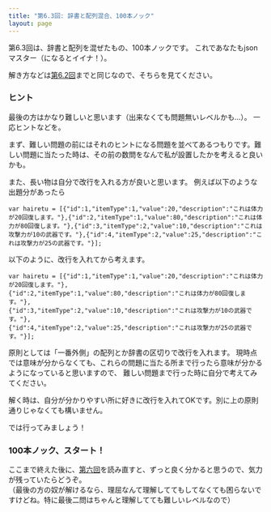```yaml
---
title: "第6.3回: 辞書と配列混合、100本ノック"
layout: page
---
```


<link rel="stylesheet" href="https://cdnjs.cloudflare.com/ajax/libs/codemirror/5.35.0/codemirror.css" />
<script src="https://cdnjs.cloudflare.com/ajax/libs/codemirror/5.35.0/codemirror.js"></script>
<script src="https://cdnjs.cloudflare.com/ajax/libs/codemirror/5.35.0/mode/javascript/javascript.js"></script>
<style>
    .CodeMirror { height: auto; border: 1px solid #ddd; }
    .console { border: 1px solid #333; color: rgb(48, 68, 216); padding: 0px 5px 0px 5px; }

    .answer {color: red;  }
    .hideanswer { display: none; }
    .result {font-size: large;}
    .wrong {color: red;  }
    .correct {color: rgb(0, 89, 255);  }



    .column{
        padding: 0.5em 1em;
        margin: 2em 0;
        color: #5d627b;
        background: white;
        border-top: solid 5px #5d627b;
        box-shadow: 0 3px 5px rgba(0, 0, 0, 0.22);
    }    
</style>
<link rel="stylesheet" href="https://rawgit.com/karino2/js-introduction/master/scripts/smoke.css" />
<script src="https://rawgit.com/karino2/js-introduction/master/scripts/smoke.min.js"></script>                    
<script src="https://neil.fraser.name/software/JS-Interpreter/acorn_interpreter.js"></script>

<script type="text/javascript" src="https://rawgit.com/karino2/js-introduction/master/scripts/env.js"></script>



<script>
var questions = [];



document.body.onload = function() {
  initInterpreter();

  setupAllQuestionsWithScnario(questions);
}
</script>

第6.3回は、辞書と配列を混ぜたもの、100本ノックです。
これであなたもjsonマスター（になるとイイナ！）。

解き方などは[第6.2回](ch06_2.md)までと同じなので、そちらを見てください。

### ヒント

最後の方はかなり難しいと思います（出来なくても問題無いレベルかも…）。
一応ヒントなどを。

まず、難しい問題の前にはそれのヒントになる問題を並べてあるつもりです。難しい問題に当たった時は、その前の数問をなんで私が設置したかを考えると良いかも。

また、長い物は自分で改行を入れる方が良いと思います。
例えば以下のような出題分があったら

```
var hairetu = [{"id":1,"itemType":1,"value":20,"description":"これは体力が20回復します。"},{"id":2,"itemType":1,"value":80,"description":"これは体力が80回復します。"},{"id":3,"itemType":2,"value":10,"description":"これは攻撃力が10の武器です。"},{"id":4,"itemType":2,"value":25,"description":"これは攻撃力が25の武器です。"}];
```

以下のように、改行を入れてから考えます。

```
var hairetu = [{"id":1,"itemType":1,"value":20,"description":"これは体力が20回復します。"},
{"id":2,"itemType":1,"value":80,"description":"これは体力が80回復します。"},
{"id":3,"itemType":2,"value":10,"description":"これは攻撃力が10の武器です。"},
{"id":4,"itemType":2,"value":25,"description":"これは攻撃力が25の武器です。"}];
```

原則としては「一番外側」の配列とか辞書の区切りで改行を入れます。
現時点では意味が分からなくても、これらの問題に当たる所まで行ったら意味が分かるようになっていると思いますので、
難しい問題まで行った時に自分で考えてみてください。

解く時は、自分が分かりやすい所に好きに改行を入れてOKです。別に上の原則通りじゃなくても構いません。

では行ってみましょう！


### 100本ノック、スタート！


<div id="autoQuestions">

</div>

<script>

function aq(expect) { arrayAutoGeneration(expect, questions); }
function ae(arr, exp, result) { arrayElemAutoGeneration(arr, exp, result, questions); }
function as(array, refexpr, oldval, newval) { arrayElemSubAutoGeneration(array, refexpr, oldval, newval, questions); }

function dq(expect) { dictAutoGeneration(expect, questions); }
function de(dict, exp, result) { dictElemAutoGeneration(dict, exp, result, questions); }
function ds(dict, refexpr, oldval, newval) { dictElemSubAutoGeneration(dict, refexpr, oldval, newval, questions); }


dq({ "るーしー": 15014,"ダニエル": 12518 });
aq(["あじゃ", "るーしー", "ダニエル"]);
aq(["むぇーーー", "コケー", "ダネーー"]);
ae(["むぇーーー", "コケー", "ダネーー"], "hairetu[1]", "コケー");
dq({"犬": "わんわん", "猫":"にゃーん", "おっさん": "にゃーん", "あじゃ": "むえぇーー"})
aq(["こちんこちん", "ぬっくぬく", "しゅるしゅる"]);
dq({ "雲鯖": "あじゃ","jp鯖": "にぎゃーら" });
dq({ "トロツキ": 56125, "あじゃ": 38726, "ののくぼ": 7442});
dq({ "雲鯖": ["あじゃ", "るーしー", "ダニエル"],"jp鯖": "にぎゃーら" });
dq({"あじゃ": ["むぇーー", "コケー"], "るーしー": "しゅるしゅるする"});
aq(["むぇーー", "コケー", "ダネーー"]);
dq({"ダニエル": "ダネーー", "あじゃ": "むえぇーー"});
dq({"ダニエル": "ダネーー", "あじゃ": ["むぇーー", "コケー"]});
aq(["こちんこちん", "ぬっくぬく", "しゅるしゅるする"]);
dq({"あじゃ": "むえぇーー", "るーしー": "しゅるしゅるする"});
dq({"あじゃ": "むえぇーー", "るーしー": ["こちんこちん", "ぬっくぬく", "しゅるしゅるする"]});
dq({"あじゃ": ["むぇーー", "コケー"], "るーしー": "しゅるしゅるする"});
dq({"あじゃ": ["むぇーー", "コケー"], "るーしー": ["こちんこちん", "ぬっくぬく", "しゅるしゅるする"]});
de({"ダニエル": "ダネーー", "あじゃ": "むえぇーー"}, `jisyo["ダニエル"]`, "ダネーー");
de({"ダニエル": "ダネーー", "あじゃ": "むえぇーー"}, `jisyo["あじゃ"]`, "むえぇーー");
de({"ダニエル": "ダネーー", "あじゃ": ["むぇーー", "コケー"]}, `jisyo["あじゃ"]`, ["むぇーー", "コケー"]);
ae(["むぇーー", "コケー"], `hairetu[1]`, "コケー");
ae(["むぇーー", "コケー"], `hairetu[0]`, "むぇーー");
de({"ダニエル": "ダネーー", "あじゃ": ["むぇーー", "コケー"]}, `jisyo["あじゃ"][0]`, "むぇーー");
ds({"ダニエル": "ダネーー", "あじゃ": ["むぇーー", "コケー"]}, `jisyo["あじゃ"][0]`, "むぇーー", "いくよ！いくよ！");
de({"ダニエル": "ダネーー", "あじゃ": ["むぇーー", "コケー"]}, `jisyo["あじゃ"][1]`, "コケー");
de({"あじゃ": ["むぇーー", "コケー"], "るーしー": ["こちんこちん", "ぬっくぬく", "しゅるしゅるする"]}, `jisyo["るーしー"][1]`, "ぬっくぬく");
de({"あじゃ": ["むぇーー", "コケー"], "るーしー": ["こちんこちん", "ぬっくぬく", "しゅるしゅるする"]}, `jisyo["あじゃ"][1]`, "コケー");
de({"あじゃ": ["むぇーー", "コケー"], "るーしー": ["こちんこちん", "ぬっくぬく", "しゅるしゅるする"]}, `jisyo["るーしー"][2]`, "しゅるしゅるする");
de({"あじゃ": ["むぇーー", "コケー"], "るーしー": ["こちんこちん", "ぬっくぬく", "しゅるしゅるする"]}, `jisyo["るーしー"][2]`, "しゅるしゅるする");
de({"あじゃ": ["むぇーー", "コケー"], "るーしー": ["こちんこちん", "ぬっくぬく", "しゅるしゅるする"]}, `jisyo["あじゃ"][0]`, "むぇーー");
de({"あじゃ": ["むぇーー", "コケー"], "るーしー": ["こちんこちん", "ぬっくぬく", "こーしー", "しゅるしゅるする"]}, `jisyo["るーしー"][2]`, "こーしー");
ds({"あじゃ": ["むぇーー", "コケー"], "るーしー": ["こちんこちん", "ぬっくぬく", "こーしー", "しゅるしゅるする"]}, `jisyo["るーしー"][2]`, "こーしー", "麦茶");
ds({"あじゃ": ["むぇーー", "コケー"], "るーしー": ["こちんこちん", "ぬっくぬく", "こーしー", "しゅるしゅるする"]}, `jisyo["あじゃ"][1]`, "コケー", "にゃーん");

dq({"無職": ["えいら", "たかし", "karino2012"], "労働者":["にゃご", "みぞし"]});
de({"無職": ["えいら", "たかし", "karino2012"], "労働者":["にゃご", "みぞし"]}, `jisyo["無職"]`, ["えいら", "たかし", "karino2012"]);
ae(["えいら", "たかし", "karino2012"], `hairetu[2]`, "karino2012");
de({"無職": ["えいら", "たかし", "karino2012"], "労働者":["にゃご", "みぞし"]}, `jisyo["無職"][2]`, "karino2012");
de({"無職": ["えいら", "たかし", "karino2012"], "労働者":["にゃご", "みぞし"]}, `jisyo["無職"][0]`, "えいら");
de({"無職": ["えいら", "たかし", "karino2012"], "労働者":["にゃご", "みぞし"]}, `jisyo["労働者"][0]`, "にゃご");
ds({"無職": ["えいら", "たかし", "karino2012"], "労働者":["にゃご", "みぞし"]}, `jisyo["労働者"][0]`, "にゃご", "じゃがしま");
ds({"無職": ["えいら", "たかし", "karino2012"], "労働者":["にゃご", "みぞし"]}, `jisyo["無職"][1]`, "たかし", "キムラ");

dq({ "雲鯖": ["あじゃ", "るーしー", "ダニエル"],"jp鯖": "にぎゃーら" });
dq({ "雲鯖": {"無職": ["えいら", "たかし", "karino2012"], "労働者":["にゃご", "みぞし"]},"jp鯖": "にぎゃーら" });
de({ "雲鯖": {"無職": ["えいら", "たかし", "karino2012"], "労働者":["にゃご", "みぞし"]},"jp鯖": "にぎゃーら" }, `jisyo["jp鯖"]`, "にぎゃーら");
de({ "雲鯖": {"無職": ["えいら", "たかし", "karino2012"], "労働者":["にゃご", "みぞし"]},"jp鯖": "にぎゃーら" }, `jisyo["雲鯖"]`,  {"無職": ["えいら", "たかし", "karino2012"], "労働者":["にゃご", "みぞし"]});
de({"無職": ["えいら", "たかし", "karino2012"], "労働者":["にゃご", "みぞし"]}, `jisyo["無職"]`,  ["えいら", "たかし", "karino2012"]);
de({ "雲鯖": {"無職": ["えいら", "たかし", "karino2012"], "労働者":["にゃご", "みぞし"]},"jp鯖": "にぎゃーら" }, `jisyo["雲鯖"]["無職"]`,  ["えいら", "たかし", "karino2012"]);
ae(["えいら", "たかし", "karino2012"], `hairetu[1]`, "たかし");
ae(["えいら", "たかし", "karino2012"], `hairetu[2]`, "karino2012");
de({ "雲鯖": {"無職": ["えいら", "たかし", "karino2012"], "労働者":["にゃご", "みぞし"]},"jp鯖": "にぎゃーら" }, `jisyo["雲鯖"]["無職"][2]`,  "karino2012");
de({ "雲鯖": {"無職": ["えいら", "たかし", "karino2012"], "労働者":["にゃご", "みぞし"]},"jp鯖": "にぎゃーら" }, `jisyo["雲鯖"]["無職"][0]`,  "えいら");
de({ "雲鯖": {"無職": ["えいら", "たかし", "karino2012"], "労働者":["にゃご", "みぞし"]},"jp鯖": "にぎゃーら" }, `jisyo["雲鯖"]["労働者"][0]`,  "にゃご");

ae(["みぞし", "にゃご"], `hairetu[1]`, "にゃご");
as(["みぞし", "にゃご"], `hairetu[1]`, "にゃご", "キムラ");
ds({ "雲鯖": {"無職": ["えいら", "たかし", "karino2012"], "労働者":["にゃご", "みぞし"]},"jp鯖": "にぎゃーら" }, `jisyo["雲鯖"]["労働者"][0]`,  "にゃご", "キムラ");
ds({ "雲鯖": {"無職": ["えいら", "たかし", "karino2012"], "労働者":["にゃご", "みぞし"]},"jp鯖": "にぎゃーら" }, `jisyo["雲鯖"]["労働者"][1]`,  "みぞし", "キムラ");
ds({ "雲鯖": {"無職": ["えいら", "たかし", "karino2012"], "労働者":["にゃご", "みぞし"]},"jp鯖": "にぎゃーら" }, `jisyo["雲鯖"]["無職"][1]`,  "たかし", "あかさ");


de({id:3, itemType: 2, value: 10, description: "これは攻撃力が10の武器です。"}, `jisyo.id`, 3);
ae([
{id:1, itemType: 1, value: 20, description: "これは体力が20回復します。"},
{id:3, itemType: 2, value: 10, description: "これは攻撃力が10の武器です。"},
], `hairetu[1]`, {id:3, itemType: 2, value: 10, description: "これは攻撃力が10の武器です。"});

ae([
{id:1, itemType: 1, value: 20, description: "これは体力が20回復します。"},
{id:3, itemType: 2, value: 10, description: "これは攻撃力が10の武器です。"}
], `hairetu[1].id`, 3);

de({id:3, itemType: 2, value: 10, description: "これは攻撃力が10の武器です。"}, `jisyo.description`, "これは攻撃力が10の武器です。");

ae([
{id:1, itemType: 1, value: 20, description: "これは体力が20回復します。"},
{id:2, itemType: 1, value: 80, description: "これは体力が80回復します。"},
{id:3, itemType: 2, value: 10, description: "これは攻撃力が10の武器です。"},
{id:4, itemType: 2, value: 25, description: "これは攻撃力が25の武器です。"},
], `hairetu[3].description`, "これは攻撃力が25の武器です。");

ae([
{id:1, itemType: 1, value: 20, description: "これは体力が20回復します。"},
{id:3, itemType: 2, value: 10, description: "これは攻撃力が10の武器です。"}
], `hairetu[0].description`, "これは体力が20回復します。");

ae([
{id:1, itemType: 1, value: 20, description: "これは体力が20回復します。"},
{id:3, itemType: 2, value: 10, description: "これは攻撃力が10の武器です。"}
], `hairetu[0].value`, 20);

ae([
{id:1, itemType: 1, value: 20, description: "これは体力が20回復します。"},
{id:3, itemType: 2, value: 10, description: "これは攻撃力が10の武器です。"}
], `hairetu[1].description`, "これは攻撃力が10の武器です。");


as([
{id:1, itemType: 1, value: 20, description: "これは体力が20回復します。"},
{id:3, itemType: 2, value: 10, description: "これは攻撃力が10の武器です。"}
], `hairetu[1].description`, "これは攻撃力が10の武器です。", "むぇーー");

as([
{id:1, itemType: 1, value: 20, description: "これは体力が20回復します。"},
{id:3, itemType: 2, value: 10, description: "これは攻撃力が10の武器です。"}
], `hairetu[0].value`, 20, 9999);


dq({name:"あじゃ", nakigoe:"むぇーー"});
aq(["あじゃ", "るーしー", "ダニエル"]);
aq([{name:"あじゃ", nakigoe:"むぇーー"}, "るーしー", "ダニエル"]);
dq({ "雲鯖": [{name:"あじゃ", nakigoe:"むぇーー"}, "るーしー", "ダニエル"],"jp鯖": "にぎゃーら" });
de({ "雲鯖": [{name:"あじゃ", nakigoe:"むぇーー"}, "るーしー", "ダニエル"],"jp鯖": "にぎゃーら" }, `jisyo["雲鯖"][1]`, "るーしー");
de({ "雲鯖": [{name:"あじゃ", nakigoe:"むぇーー"}, "るーしー", "ダニエル"],"jp鯖": "にぎゃーら" }, `jisyo["jp鯖"]`, "にぎゃーら");
de({ "雲鯖": [{name:"あじゃ", nakigoe:"むぇーー"}, "るーしー", "ダニエル"],"jp鯖": "にぎゃーら" }, `jisyo["雲鯖"][0].nakigoe`, "むぇーー");
de({ "雲鯖": [{name:"あじゃ", nakigoe:"むぇーー"}, "るーしー", "ダニエル"],"jp鯖": "にぎゃーら" }, `jisyo["雲鯖"][0].name`, "あじゃ");





</script>


ここまで終えた後に、[第六回](ch06.md)を読み直すと、ずっと良く分かると思うので、気力が残っていたらどうぞ。  
（最後の方の奴が解けるなら、理屈なんて理解しててもしてなくても困らないですけどね。特に最後二問はちゃんと理解してても難しいレベルなので）
